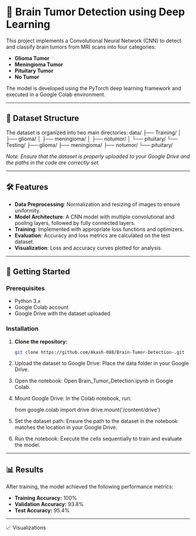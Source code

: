 # 🧠 Brain Tumor Detection using Deep Learning

This project implements a Convolutional Neural Network (CNN) to detect and classify brain tumors from MRI scans into four categories:

- **Glioma Tumor**
- **Meningioma Tumor**
- **Pituitary Tumor**
- **No Tumor**

The model is developed using the PyTorch deep learning framework and executed in a Google Colab environment.

---

## 📁 Dataset Structure

The dataset is organized into two main directories:
data/
├── Training/
│ ├── glioma/
│ ├── meningioma/
│ ├── notumor/
│ └── pituitary/
└── Testing/
├── glioma/
├── meningioma/
├── notumor/
└── pituitary/

*Note: Ensure that the dataset is properly uploaded to your Google Drive and the paths in the code are correctly set.*

---

## 🛠️ Features

- **Data Preprocessing**: Normalization and resizing of images to ensure uniformity.
- **Model Architecture**: A CNN model with multiple convolutional and pooling layers, followed by fully connected layers.
- **Training**: Implemented with appropriate loss functions and optimizers.
- **Evaluation**: Accuracy and loss metrics are calculated on the test dataset.
- **Visualization**: Loss and accuracy curves plotted for analysis.

---

## 🚀 Getting Started

### Prerequisites

- Python 3.x
- Google Colab account
- Google Drive with the dataset uploaded

### Installation

1. **Clone the repository:**

   ```bash
   git clone https://github.com/Akash-088/Brain-Tumor-Detection-.git
2.  Upload the dataset to Google Drive:
    Place the data folder in your Google Drive.

3. Open the notebook:
   Open Brain_Tumor_Detection.ipynb in Google Colab.

4. Mount Google Drive:
   In the Colab notebook, run:

   from google.colab import drive
   drive.mount('/content/drive')

5. Set the dataset path:
   Ensure the path to the dataset in the notebook matches the location in your Google Drive.

6. Run the notebook:
   Execute the cells sequentially to train and evaluate the model.

---

## 📊 Results

After training, the model achieved the following performance metrics:

- **Training Accuracy:** 100%
- **Validation Accuracy:** 93.8%
- **Test Accuracy:** 95.4%
  
---

📈 Visualizations





